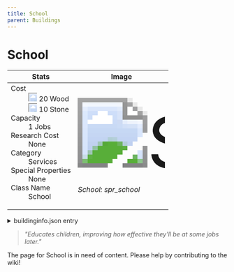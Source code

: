 ```yaml
---
title: School
parent: Buildings
---
```

# School

[//]: # (Pre-generated content)
<table><thead><tr><th>Stats</th><th>Image</th></tr></thead><tbody><tr><td><dl><dt>Cost</dt><dd><div class="resource-icon"><img style="object-position: -637px -751px;" src="https://tfe2-wiki.github.io/assets/sprites.png"></div> 20 Wood<br><div class="resource-icon"><img style="object-position: -637px -737px;" src="https://tfe2-wiki.github.io/assets/sprites.png"></div> 10 Stone</dd><dt>Capacity</dt><dd>1 Jobs</dd><dt>Research Cost</dt><dd>None</dd><dt>Category</dt><dd>Services</dd><dt>Special Properties</dt><dd>None</dd><dt>Class Name</dt><dd>School</dd></dl></td><td><style>.building-image {width: 200px;height: 200px;overflow: hidden;position: relative;}.building-image img {image-rendering: pixelated;object-fit: none;transform: scale(10);transform-origin: left top;position: absolute;left: 0;top: 0;}.resource-image {width: 200px;height: 200px;overflow: hidden;position: relative;}.resource-image img {image-rendering: pixelated;object-fit: none;transform: scale(20);transform-origin: left top;position: absolute;left: 0;top: 0;}.building-icon {width: 20px;height: 20px;overflow: hidden;position: relative;display: inline-block;}.building-icon img {image-rendering: pixelated;object-fit: none;transform: scale(1);transform-origin: left top;position: absolute;left: 0;top: 0;}.resource-icon {width: 20px;height: 20px;overflow: hidden;position: relative;display: inline-block;}.resource-icon img {image-rendering: pixelated;object-fit: none;transform: scale(2);transform-origin: left top;position: absolute;left: 0;top: 0;}</style><div class="building-image"><img style="object-position: -46px -1018px;" src="https://tfe2-wiki.github.io/assets/sprites.png" alt="School Back"><img style="object-position: -24px -1018px;" src="https://tfe2-wiki.github.io/assets/sprites.png" alt="School"></div><i>School: spr_school</i></td></tr></tbody></table><details><summary>buildinginfo.json entry</summary>```json{  "className": "School",  "food": 0,  "wood": 20,  "stone": 10,  "machineParts": 0,  "knowledge": 0,  "category": "Services",  "unlockedByDefault": true,  "specialInfo": [],  "jobs": 1}```</details><blockquote><i>"Educates children, improving how effective they'll be at some jobs later."</i></blockquote>

The page for School is in need of content. Please help by contributing to the wiki!
